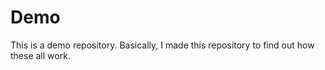 # Demo
This is a demo repository.
Basically, I made this repository to find out how these all work.
